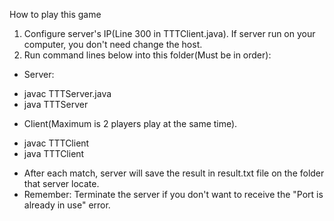 How to play this game
1. Configure server's IP(Line 300 in TTTClient.java). If server run on your computer, you don't need change the host.
2. Run command lines below into this folder(Must be in order):
- Server:
+ javac TTTServer.java
+ java TTTServer
- Client(Maximum is 2 players play at the same time).
+ javac TTTClient
+ java TTTClient
- After each match, server will save the result in result.txt file on the folder that server locate.
- Remember: Terminate the server if you don't want to receive the "Port is already in use" error.
